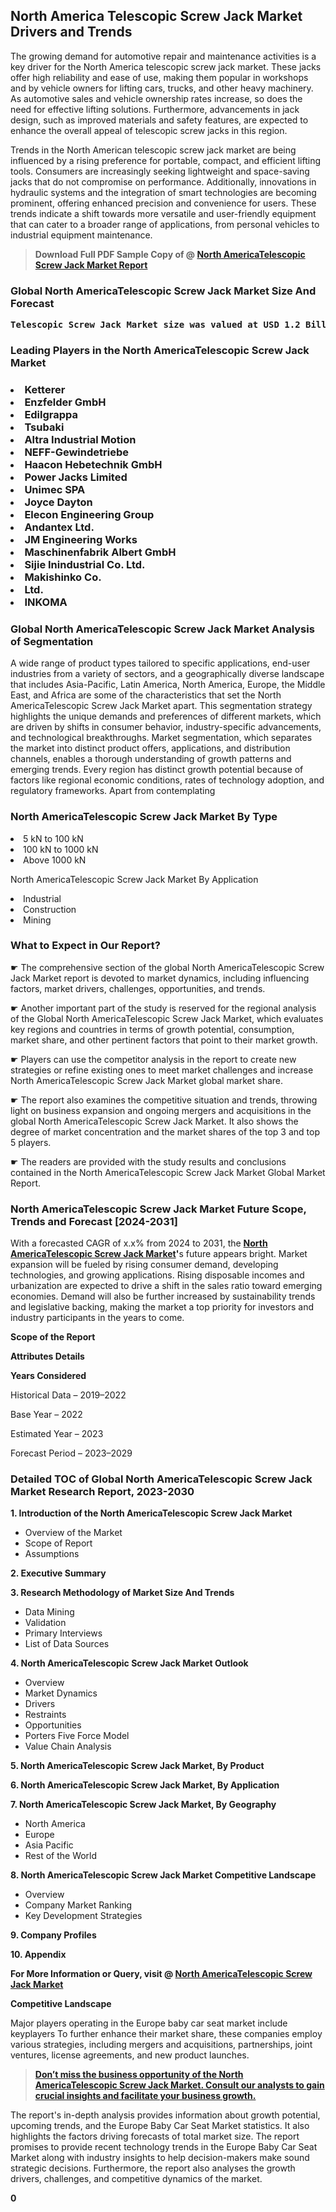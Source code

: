 <p> <h2>North America Telescopic Screw Jack Market Drivers and Trends</h2><p>The growing demand for automotive repair and maintenance activities is a key driver for the North America telescopic screw jack market. These jacks offer high reliability and ease of use, making them popular in workshops and by vehicle owners for lifting cars, trucks, and other heavy machinery. As automotive sales and vehicle ownership rates increase, so does the need for effective lifting solutions. Furthermore, advancements in jack design, such as improved materials and safety features, are expected to enhance the overall appeal of telescopic screw jacks in this region.</p><p>Trends in the North American telescopic screw jack market are being influenced by a rising preference for portable, compact, and efficient lifting tools. Consumers are increasingly seeking lightweight and space-saving jacks that do not compromise on performance. Additionally, innovations in hydraulic systems and the integration of smart technologies are becoming prominent, offering enhanced precision and convenience for users. These trends indicate a shift towards more versatile and user-friendly equipment that can cater to a broader range of applications, from personal vehicles to industrial equipment maintenance.</p></p><blockquote id="" class=""><strong>Download Full PDF Sample Copy of @&nbsp;<a href="https://www.verifiedmarketreports.com/download-sample/?rid=263746&utm_source=GitHub-Jan&utm_medium=258" target="_blank">North AmericaTelescopic Screw Jack Market Report</a>&nbsp;&nbsp;</strong></blockquote><h3 id="" class=""><strong>Global&nbsp;North AmericaTelescopic Screw Jack Market Size And Forecast</strong></h3><pre class="reader-text-block__code-block"><strong>Telescopic Screw Jack Market size was valued at USD 1.2 Billion in 2022 and is projected to reach USD 1.8 Billion by 2030, growing at a CAGR of 6.0% from 2024 to 2030.</strong></pre><h3 id="" class="">Leading Players in the&nbsp;North AmericaTelescopic Screw Jack Market</h3><h3 class=""></Li><Li>Ketterer</Li><Li> Enzfelder GmbH</Li><Li> Edilgrappa</Li><Li> Tsubaki</Li><Li> Altra Industrial Motion</Li><Li> NEFF-Gewindetriebe</Li><Li> Haacon Hebetechnik GmbH</Li><Li> Power Jacks Limited</Li><Li> Unimec SPA</Li><Li> Joyce Dayton</Li><Li> Elecon Engineering Group</Li><Li> Andantex Ltd.</Li><Li> JM Engineering Works</Li><Li> Maschinenfabrik Albert GmbH</Li><Li> Sijie Inindustrial Co. Ltd.</Li><Li> Makishinko Co.</Li><Li> Ltd.</Li><Li> INKOMA</h3><h3 id="" class="">Global&nbsp;North AmericaTelescopic Screw Jack Market Analysis of Segmentation</h3><p id="" class="">A wide range of product types tailored to specific applications, end-user industries from a variety of sectors, and a geographically diverse landscape that includes Asia-Pacific, Latin America, North America, Europe, the Middle East, and Africa are some of the characteristics that set the North AmericaTelescopic Screw Jack Market apart. This segmentation strategy highlights the unique demands and preferences of different markets, which are driven by shifts in consumer behavior, industry-specific advancements, and technological breakthroughs. Market segmentation, which separates the market into distinct product offers, applications, and distribution channels, enables a thorough understanding of growth patterns and emerging trends. Every region has distinct growth potential because of factors like regional economic conditions, rates of technology adoption, and regulatory frameworks. Apart from contemplating</p><h3 id="" class="">North AmericaTelescopic Screw Jack Market&nbsp;By Type</h3><p></Li><Li>5 kN to 100 kN</Li><Li> 100 kN to 1000 kN</Li><Li> Above 1000 kN</p><div class="" data-test-id=""><p>North AmericaTelescopic Screw Jack Market&nbsp;By Application</p></div><p class=""></Li><Li>Industrial</Li><Li> Construction</Li><Li> Mining</p><div class="" data-test-id=""><h3><span class="">What to Expect in Our Report?</span></h3></div><div class="" data-test-id=""><p><span class="">☛ The comprehensive section of the global North AmericaTelescopic Screw Jack Market report is devoted to market dynamics, including influencing factors, market drivers, challenges, opportunities, and trends.</span></p></div><div class="" data-test-id=""><p><span class="">☛ Another important part of the study is reserved for the regional analysis of the Global North AmericaTelescopic Screw Jack Market, which evaluates key regions and countries in terms of growth potential, consumption, market share, and other pertinent factors that point to their market growth.</span></p></div><div class="" data-test-id=""><p><span class="">☛ Players can use the competitor analysis in the report to create new strategies or refine existing ones to meet market challenges and increase North AmericaTelescopic Screw Jack Market global market share.</span></p></div><div class="" data-test-id=""><p><span class="">☛ The report also examines the competitive situation and trends, throwing light on business expansion and ongoing mergers and acquisitions in the global North AmericaTelescopic Screw Jack Market. It also shows the degree of market concentration and the market shares of the top 3 and top 5 players.</span></p></div><div class="" data-test-id=""><p><span class="">☛ The readers are provided with the study results and conclusions contained in the North AmericaTelescopic Screw Jack Market Global Market Report.</span></p></div><div class="" data-test-id=""><h3><span class="">North AmericaTelescopic Screw Jack Market Future Scope, Trends and Forecast [2024-2031]</span></h3></div><div class="" data-test-id=""><p><span class="">With a forecasted CAGR of x.x% from 2024 to 2031, the <strong><a href="https://www.verifiedmarketreports.com/download-sample/?rid=263746&utm_source=GitHub-Jan&utm_medium=258" target="_blank">North AmericaTelescopic Screw Jack Market</a>'</strong>s future appears bright. Market expansion will be fueled by rising consumer demand, developing technologies, and growing applications. Rising disposable incomes and urbanization are expected to drive a shift in the sales ratio toward emerging economies. Demand will also be further increased by sustainability trends and legislative backing, making the market a top priority for investors and industry participants in the years to come.</span></p><p id="ember66" class="ember-view reader-text-block__paragraph"><strong>Scope of the Report</strong></p><p id="ember67" class="ember-view reader-text-block__paragraph"><strong>Attributes Details</strong></p><p id="ember68" class="ember-view reader-text-block__paragraph"><strong>Years Considered</strong></p><p id="ember69" class="ember-view reader-text-block__paragraph">Historical Data &ndash; 2019&ndash;2022</p><p id="ember70" class="ember-view reader-text-block__paragraph">Base Year &ndash; 2022</p><p id="ember71" class="ember-view reader-text-block__paragraph">Estimated Year &ndash; 2023</p><p id="ember72" class="ember-view reader-text-block__paragraph">Forecast Period &ndash; 2023&ndash;2029</p></div><h3 id="" class="">Detailed TOC of Global North AmericaTelescopic Screw Jack Market Research Report, 2023-2030</h3><p id="" class=""><strong>1. Introduction of the North AmericaTelescopic Screw Jack Market</strong></p><ul><li>Overview of the Market</li><li>Scope of Report</li><li>Assumptions</li></ul><p id="" class=""><strong>2. Executive Summary</strong></p><p id="" class=""><strong>3. Research Methodology of Market Size And Trends</strong></p><ul><li>Data Mining</li><li>Validation</li><li>Primary Interviews</li><li>List of Data Sources</li></ul><p id="" class=""><strong>4. North AmericaTelescopic Screw Jack Market Outlook</strong></p><ul><li>Overview</li><li>Market Dynamics</li><li>Drivers</li><li>Restraints</li><li>Opportunities</li><li>Porters Five Force Model</li><li>Value Chain Analysis</li></ul><p id="" class=""><strong>5. North AmericaTelescopic Screw Jack Market, By Product</strong></p><p id="" class=""><strong>6. North AmericaTelescopic Screw Jack Market, By Application</strong></p><p id="" class=""><strong>7. North AmericaTelescopic Screw Jack Market, By Geography</strong></p><ul><li>North America</li><li>Europe</li><li>Asia Pacific</li><li>Rest of the World</li></ul><p id="" class=""><strong>8. North AmericaTelescopic Screw Jack Market Competitive Landscape</strong></p><ul><li>Overview</li><li>Company Market Ranking</li><li>Key Development Strategies</li></ul><p id="" class=""><strong>9. Company Profiles</strong></p><p id="" class=""><strong>10. Appendix</strong></p><p><strong>For More Information or Query, visit&nbsp;@ <a href="https://www.verifiedmarketreports.com/product/telescopic-screw-jack-market/" target="_blank">North AmericaTelescopic Screw Jack Market</a></strong></p><p id="ember61" class="ember-view reader-text-block__paragraph"><strong>Competitive Landscape</strong></p><p id="ember62" class="ember-view reader-text-block__paragraph">Major players operating in the Europe baby car seat market include keyplayers To further enhance their market share, these companies employ various strategies, including mergers and acquisitions, partnerships, joint ventures, license agreements, and new product launches.</p><blockquote id="ember63" class="ember-view reader-text-block__blockquote"><strong><a href="https://www.verifiedmarketreports.com/download-sample/?rid=263746&utm_source=GitHub-Jan&utm_medium=258" target="_blank">Don&rsquo;t miss the business opportunity of the North AmericaTelescopic Screw Jack Market. Consult our analysts to gain crucial insights and facilitate your business growth.</a></strong></blockquote><p id="ember64" class="ember-view reader-text-block__paragraph">The report's in-depth analysis provides information about growth potential, upcoming trends, and the Europe Baby Car Seat Market statistics. It also highlights the factors driving forecasts of total market size. The report promises to provide recent technology trends in the Europe Baby Car Seat Market along with industry insights to help decision-makers make sound strategic decisions. Furthermore, the report also analyses the growth drivers, challenges, and competitive dynamics of the market.</p><p class="ember-view reader-text-block__paragraph"><strong>0</strong></p>
